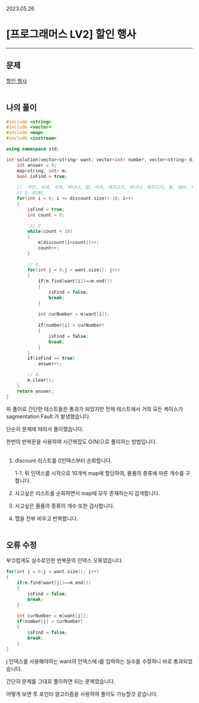2023.05.26

# __[프로그래머스 LV2] 할인 행사__

----

## __문제__

[할인 행사](https://school.programmers.co.kr/learn/courses/30/lessons/135807)<br><Br>


## __나의 풀이__
```c++
#include <string>
#include <vector>
#include <map>
#include <iostream>

using namespace std;

int solution(vector<string> want, vector<int> number, vector<string> discount) {
    int answer = 0;
    map<string, int> m;
    bool isFind = true;
    
    //  치킨, 사과, 사과, 바나나, 쌀, 사과, 돼지고기, 바나나, 돼지고기, 쌀, 냄비, 바나나, 사과, 바나나
    // 1. O(N)
    for(int i = 0; i <= discount.size()-10; i++)
    {
        isFind = true;
        int count = 0;
        
         // 2. 
        while(count < 10)
        {
            m[discount[i+count]]++;
            count++;
        }
        
        // 3.
        for(int j = 0;j < want.size(); j++)
        {
            if(m.find(want[i])==m.end())
            {
                isFind = false;
                break;
            }
            
            int curNumber = m[want[i]];
            
            if(number[i] > curNumber)
            {
                isFind = false;
                break;
            }
        }
        if(isFind == true)
            answer++;

        // 4.
        m.clear();
    }
    return answer;
}
```

위 풀이로 간단한 테스트들은 통과가 되었지만 전체 테스트에서 거의 모든 케이스가 sagmentation Fault 가 발생했습니다.

단순히 문제에 따라서 풀이했습니다.

한번의 반복문을 사용하여 시간복잡도 O(N)으로 풀이하는 방법입니다.<BR><bR>

1. discount 리스트를 0인덱스부터 순회합니다.

    1-1. 위 인덱스를 시작으로 10개씩 map에 할당하여, 물품의 종류에 따른 개수를 구합니다.

2. 사고싶은 리스트를 순회하면서 map에 모두 존재하는지 검색합니다.

3. 사고싶은 물품의 종류의 개수 또한 검사합니다.

4. 맵을 전부 비우고 반복합니다.<br><Br>

## __오류 수정__

부끄럽게도 실수로인한 반복문의 인덱스 오류였습니다.

```c++
for(int j = 0;j < want.size(); j++)
{
    if(m.find(want[j])==m.end())
    {
        isFind = false;
        break;
    }
    
    int curNumber = m[want[j]];
    if(number[j] > curNumber)
    {
        isFind = false;
        break;
    }
}
```
j 인덱스를 사용해야하는 want의 인덱스에 i를 입력하는 실수를 수정하니 바로 통과되었습니다.

간단히 문제를 그대로 풀이하면 되는 문제였습니다.

어떻게 보면 투 포인터 알고리즘을 사용하여 풀이도 가능할것 같습니다.

<br><BR>

